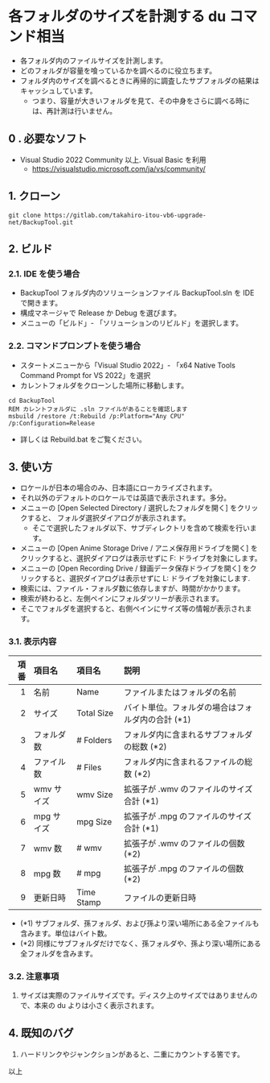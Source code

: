 # 各フォルダのサイズを計測する du コマンド相当

- 各フォルダ内のファイルサイズを計測します。
- どのフォルダが容量を喰っているかを調べるのに役立ちます。
- フォルダ内のサイズを調べるときに再帰的に調査したサブフォルダの結果はキャッシュしています。
    - つまり、容量が大きいフォルダを見て、その中身をさらに調べる時には、再計測は行いません。

##  0 . 必要なソフト

- Visual Studio 2022 Community 以上. Visual Basic を利用
    - https://visualstudio.microsoft.com/ja/vs/community/

##  1. クローン

```
git clone https://gitlab.com/takahiro-itou-vb6-upgrade-net/BackupTool.git
```

##  2. ビルド

###  2.1. IDE を使う場合

- BackupTool フォルダ内のソリューションファイル BackupTool.sln を IDE で開きます。
- 構成マネージャで Release か Debug を選びます。
- メニューの「ビルド」- 「ソリューションのリビルド」を選択します。

###  2.2. コマンドプロンプトを使う場合

- スタートメニューから「Visual Studio 2022」- 「x64 Native Tools Command Prompt for VS 2022」を選択
- カレントフォルダをクローンした場所に移動します。

```
cd BackupTool
REM カレントフォルダに .sln ファイルがあることを確認します
msbuild /restore /t:Rebuild /p:Platform="Any CPU" /p:Configuration=Release
```

- 詳しくは Rebuild.bat をご覧ください。

##  3. 使い方

- ロケールが日本の場合のみ、日本語にローカライズされます。
- それ以外のデフォルトのロケールでは英語で表示されます。多分。
- メニューの [Open Selected Directory / 選択したフォルダを開く] をクリックすると、
フォルダ選択ダイアログが表示されます。
    - そこで選択したフォルダ以下、サブディレクトリを含めて検索を行います。
- メニューの [Open Anime Storage Drive / アニメ保存用ドライブを開く]
をクリックすると、選択ダイアログは表示せずに F: ドライブを対象にします。
- メニューの [Open Recording Drive / 録画データ保存ドライブを開く]
をクリックすると、選択ダイアログは表示せずに L: ドライブを対象にします.
- 検索には、ファイル・フォルダ数に依存しますが、時間がかかります。
- 検索が終わると、左側ペインにフォルダツリーが表示されます。
- そこでフォルダを選択すると、右側ペインにサイズ等の情報が表示されます。

###  3.1. 表示内容

|項番|   項目名   |   項目名   |                       説明                       |
|---:|:-----------|:-----------|:-------------------------------------------------|
|  1 | 名前       | Name       |ファイルまたはフォルダの名前                      |
|  2 | サイズ     | Total Size |バイト単位。フォルダの場合はフォルダ内の合計 (*1) |
|  3 | フォルダ数 | # Folders  |フォルダ内に含まれるサブフォルダの総数 (*2)       |
|  4 | ファイル数 | # Files    |フォルダ内に含まれるファイルの総数 (*2)           |
|  5 | wmv サイズ | wmv Size   |拡張子が .wmv のファイルのサイズ合計 (*1)         |
|  6 | mpg サイズ | mpg Size   |拡張子が .mpg のファイルのサイズ合計 (*1)         |
|  7 | wmv 数     | # wmv      |拡張子が .wmv のファイルの個数 (*2)               |
|  8 | mpg 数     | # mpg      |拡張子が .mpg のファイルの個数 (*2)               |
|  9 | 更新日時   | Time Stamp |ファイルの更新日時                                |

- (*1) サブフォルダ、孫フォルダ、および孫より深い場所にある全ファイルも含みます。単位はバイト数。
- (*2) 同様にサブフォルダだけでなく、孫フォルダや、孫より深い場所にある全フォルダを含みます。

###  3.2. 注意事項

1. サイズは実際のファイルサイズです。ディスク上のサイズではありませんので、本来の du よりは小さく表示されます。

##  4. 既知のバグ

1. ハードリンクやジャンクションがあると、二重にカウントする筈です。

以上
